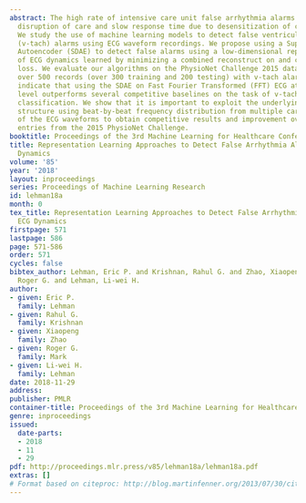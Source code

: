 ```yaml
---
abstract: The high rate of intensive care unit false arrhythmia alarms can lead to
  disruption of care and slow response time due to desensitization of clinical staff.
  We study the use of machine learning models to detect false ventricular tachycardia
  (v-tach) alarms using ECG waveform recordings. We propose using a Superv sed Denoising
  Autoencoder (SDAE) to detect false alarms using a low-dimensional representation
  of ECG dynamics learned by minimizing a combined reconstruct on and classification
  loss. We evaluate our algorithms on the PhysioNet Challenge 2015 dataset, containing
  over 500 records (over 300 training and 200 testing) with v-tach alarms. Our results
  indicate that using the SDAE on Fast Fourier Transformed (FFT) ECG at a beat-by-beat
  level outperforms several competitive baselines on the task of v-tach false alarm
  classification. We show that it is important to exploit the underlying known physiological
  structure using beat-by-beat frequency distribution from multiple cardiac cycles
  of the ECG waveforms to obtain competitive results and improvement over previous
  entries from the 2015 PhysioNet Challenge.
booktitle: Proceedings of the 3rd Machine Learning for Healthcare Conference
title: Representation Learning Approaches to Detect False Arrhythmia Alarms from ECG
  Dynamics
volume: '85'
year: '2018'
layout: inproceedings
series: Proceedings of Machine Learning Research
id: lehman18a
month: 0
tex_title: Representation Learning Approaches to Detect False Arrhythmia Alarms from
  ECG Dynamics
firstpage: 571
lastpage: 586
page: 571-586
order: 571
cycles: false
bibtex_author: Lehman, Eric P. and Krishnan, Rahul G. and Zhao, Xiaopeng and Mark,
  Roger G. and Lehman, Li-wei H.
author:
- given: Eric P.
  family: Lehman
- given: Rahul G.
  family: Krishnan
- given: Xiaopeng
  family: Zhao
- given: Roger G.
  family: Mark
- given: Li-wei H.
  family: Lehman
date: 2018-11-29
address: 
publisher: PMLR
container-title: Proceedings of the 3rd Machine Learning for Healthcare Conference
genre: inproceedings
issued:
  date-parts:
  - 2018
  - 11
  - 29
pdf: http://proceedings.mlr.press/v85/lehman18a/lehman18a.pdf
extras: []
# Format based on citeproc: http://blog.martinfenner.org/2013/07/30/citeproc-yaml-for-bibliographies/
---
```

